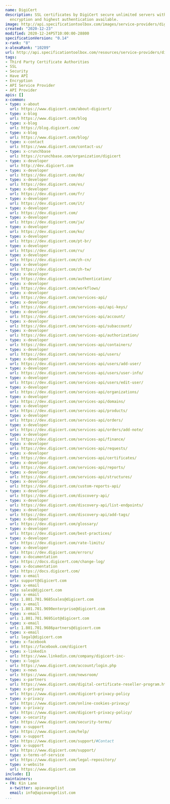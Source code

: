 ```yaml
---
name: DigiCert
description: SSL certificates by DigiCert secure unlimited servers with the strongest
  encryption and highest authentication available.
image: http://api.specificationtoolbox.com/images/service-providers/digicert.jpg
created: "2020-12-23"
modified: 2020-12-24PST10:00:00-28800
specificationVersion: "0.14"
x-rank: "8"
x-alexaRank: "10209"
url: http://api.specificationtoolbox.com/resources/service-providers/digicert/
tags:
- Third Party Certificate Authorities
- SSL
- Security
- Have API
- Encryption
- API Service Provider
- API Provider
apis: []
x-common:
- type: x-about
  url: https://www.digicert.com/about-digicert/
- type: x-blog
  url: https://www.digicert.com/blog
- type: x-blog
  url: https://blog.digicert.com/
- type: x-blog
  url: https://www.digicert.com/blog/
- type: x-contact
  url: https://www.digicert.com/contact-us/
- type: x-crunchbase
  url: https://crunchbase.com/organization/digicert
- type: x-developer
  url: http://dev.digicert.com
- type: x-developer
  url: https://dev.digicert.com/de/
- type: x-developer
  url: https://dev.digicert.com/es/
- type: x-developer
  url: https://dev.digicert.com/fr/
- type: x-developer
  url: https://dev.digicert.com/it/
- type: x-developer
  url: https://dev.digicert.com/
- type: x-developer
  url: https://dev.digicert.com/ja/
- type: x-developer
  url: https://dev.digicert.com/ko/
- type: x-developer
  url: https://dev.digicert.com/pt-br/
- type: x-developer
  url: https://dev.digicert.com/ru/
- type: x-developer
  url: https://dev.digicert.com/zh-cn/
- type: x-developer
  url: https://dev.digicert.com/zh-tw/
- type: x-developer
  url: https://dev.digicert.com/authentication/
- type: x-developer
  url: https://dev.digicert.com/workflows/
- type: x-developer
  url: https://dev.digicert.com/services-api/
- type: x-developer
  url: https://dev.digicert.com/services-api/api-keys/
- type: x-developer
  url: https://dev.digicert.com/services-api/account/
- type: x-developer
  url: https://dev.digicert.com/services-api/subaccount/
- type: x-developer
  url: https://dev.digicert.com/services-api/authorization/
- type: x-developer
  url: https://dev.digicert.com/services-api/containers/
- type: x-developer
  url: https://dev.digicert.com/services-api/users/
- type: x-developer
  url: https://dev.digicert.com/services-api/users/add-user/
- type: x-developer
  url: https://dev.digicert.com/services-api/users/user-info/
- type: x-developer
  url: https://dev.digicert.com/services-api/users/edit-user/
- type: x-developer
  url: https://dev.digicert.com/services-api/organizations/
- type: x-developer
  url: https://dev.digicert.com/services-api/domains/
- type: x-developer
  url: https://dev.digicert.com/services-api/products/
- type: x-developer
  url: https://dev.digicert.com/services-api/orders/
- type: x-developer
  url: https://dev.digicert.com/services-api/orders/add-note/
- type: x-developer
  url: https://dev.digicert.com/services-api/finance/
- type: x-developer
  url: https://dev.digicert.com/services-api/requests/
- type: x-developer
  url: https://dev.digicert.com/services-api/certificates/
- type: x-developer
  url: https://dev.digicert.com/services-api/reports/
- type: x-developer
  url: https://dev.digicert.com/services-api/structures/
- type: x-developer
  url: https://dev.digicert.com/custom-reports-api/
- type: x-developer
  url: https://dev.digicert.com/discovery-api/
- type: x-developer
  url: https://dev.digicert.com/discovery-api/list-endpoints/
- type: x-developer
  url: https://dev.digicert.com/discovery-api/add-tags/
- type: x-developer
  url: https://dev.digicert.com/glossary/
- type: x-developer
  url: https://dev.digicert.com/best-practices/
- type: x-developer
  url: https://dev.digicert.com/rate-limits/
- type: x-developer
  url: https://dev.digicert.com/errors/
- type: x-documentation
  url: https://docs.digicert.com/change-log/
- type: x-documentation
  url: https://docs.digicert.com/
- type: x-email
  url: support@digicert.com
- type: x-email
  url: sales@digicert.com
- type: x-email
  url: 1.801.701.9685sales@digicert.com
- type: x-email
  url: 1.801.701.9690enterprise@digicert.com
- type: x-email
  url: 1.801.701.9695iot@digicert.com
- type: x-email
  url: 1.801.701.9686partners@digicert.com
- type: x-email
  url: legal@digicert.com
- type: x-facebook
  url: https://facebook.com/digicert
- type: x-linkedin
  url: https://www.linkedin.com/company/digicert-inc-
- type: x-login
  url: https://www.digicert.com/account/login.php
- type: x-news
  url: https://www.digicert.com/newsroom/
- type: x-partners
  url: https://www.digicert.com/digital-certificate-reseller-program.htm
- type: x-privacy
  url: https://www.digicert.com/digicert-privacy-policy
- type: x-privacy
  url: https://www.digicert.com/online-cookies-privacy/
- type: x-privacy
  url: https://www.digicert.com/digicert-privacy-policy/
- type: x-security
  url: https://www.digicert.com/security-terms/
- type: x-support
  url: https://www.digicert.com/help/
- type: x-support
  url: https://www.digicert.com/support/#Contact
- type: x-support
  url: https://www.digicert.com/support/
- type: x-terms-of-service
  url: https://www.digicert.com/legal-repository/
- type: x-website
  url: https://www.digicert.com
include: []
maintainers:
- FN: Kin Lane
  x-twitter: apievangelist
  email: info@apievangelist.com
...
```

